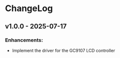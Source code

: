# ChangeLog

## v1.0.0 - 2025-07-17

### Enhancements:

- Implement the driver for the GC9107 LCD controller
